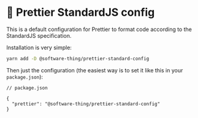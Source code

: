 # 🎨 Prettier StandardJS config

This is a default configuration for Prettier to format code according to the StandardJS specification.

Installation is very simple:

```bash
yarn add -D @software-thing/prettier-standard-config
```
Then just the configuration (the easiest way is to set it like this in your `package.json`):

```jsonc
// package.json

{
  "prettier": "@software-thing/prettier-standard-config"
}
```
